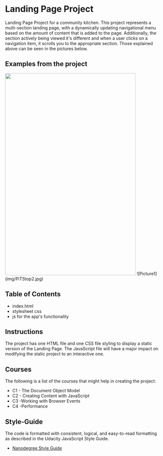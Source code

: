 # Landing Page Project 

 Landing Page Project for a community kitchen. This project represents a multi-section landing page, with a dynamically updating navigational menu based on the amount of content that is added to the page.
 Additionally, the section actively being viewed it's different and when a user clicks on a navigation item, it scrolls you to the appropriate section.
 Those explained above can be seen in the pictures below.
 ## Examples from the project
 <img src="https://github.com/Diana-Szalai/Project-2/blob/master/img/PiTStop1.JPG?raw=true" width="426" height="660" />
![Picture1](img/PiTStop2.jpg)

## Table of Contents
* index.html
* stylesheet css
* js for the app's functionality

## Instructions

The project has one HTML file and one CSS file styling to display a static version of the Landing Page. The JavaScript file will have a major impact on modifying the static project to an interactive one. 

## Courses

The following is a list of the courses that might help in creating the project:

* C1 - The Document Object Model
* C2 - Creating Content with JavaScript
* C3 -Working with Browser Events
* C4 -Performance


## Style-Guide
The code is formatted with consistent, logical, and easy-to-read formatting as described in the Udacity JavaScript Style Guide.

* [Nanodegree Style Guide](http://udacity.github.io/frontend-nanodegree-styleguide/)    
